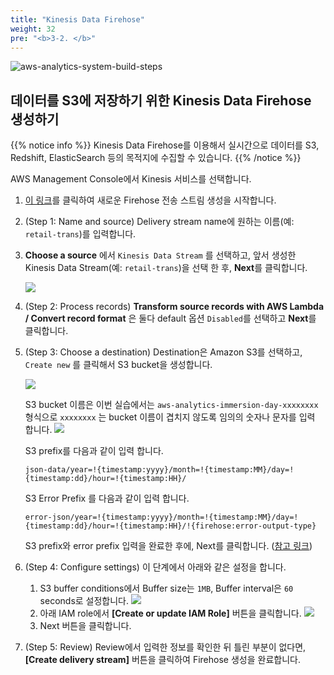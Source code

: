 ```yaml
---
title: "Kinesis Data Firehose"
weight: 32
pre: "<b>3-2. </b>"
---
```


![aws-analytics-system-build-steps](/analytics-on-aws/images/aws-analytics-system-build-steps.png)

## 데이터를 S3에 저장하기 위한 Kinesis Data Firehose 생성하기

{{% notice info %}}
Kinesis Data Firehose를 이용해서 실시간으로 데이터를 S3, Redshift, ElasticSearch 등의 목적지에 수집할 수 있습니다.
{{% /notice %}}

AWS Management Console에서 Kinesis 서비스를 선택합니다.

1. [이 링크](https://console.aws.amazon.com/firehose/home#/wizard/nameAndSource)를 클릭하여 새로운 Firehose 전송 스트림 생성을 시작합니다.
2. (Step 1: Name and source) Delivery stream name에 원하는 이름(예: `retail-trans`)를 입력합니다.
3. **Choose a source** 에서 `Kinesis Data Stream` 를 선택하고, 앞서 생성한 Kinesis Data Stream(예: `retail-trans`)을 선택 한 후,
**Next**를 클릭합니다.

    ![](/analytics-on-aws/images/kinesis-firehose-source.png)

5. (Step 2: Process records) **Transform source records with AWS Lambda / Convert record format** 은 
둘다 default 옵션 `Disabled`를 선택하고 **Next**를 클릭합니다.
6. (Step 3: Choose a destination) Destination은 Amazon S3를 선택하고, `Create new` 를 클릭해서 S3 bucket을 생성합니다.

    ![](/analytics-on-aws/images/kinesis-firehose-dest.png)



    S3 bucket 이름은 이번 실습에서는 `aws-analytics-immersion-day-xxxxxxxx` 형식으로 `xxxxxxxx` 는 bucket 이름이 겹치지 않도록 임의의 숫자나 문자를 입력 합니다.
        ![](/analytics-on-aws/images/kinesis-firehose-dest-s3.png)


    S3 prefix를 다음과 같이 입력 합니다.
        
    ```buildoutcfg
    json-data/year=!{timestamp:yyyy}/month=!{timestamp:MM}/day=!{timestamp:dd}/hour=!{timestamp:HH}/
    ```

    S3 Error Prefix 를 다음과 같이 입력 합니다.
    ```buildoutcfg
    error-json/year=!{timestamp:yyyy}/month=!{timestamp:MM}/day=!{timestamp:dd}/hour=!{timestamp:HH}/!{firehose:error-output-type}
    ```
    S3 prefix와 error prefix 입력을 완료한 후에, Next를 클릭합니다. 
    ([참고 링크](https://docs.aws.amazon.com/firehose/latest/dev/s3-prefixes.html))

1. (Step 4: Configure settings) 이 단계에서 아래와 같은 설정을 합니다.
   1. S3 buffer conditions에서 Buffer size는 `1MB`, Buffer interval은 `60` seconds로 설정합니다.
      ![](/analytics-on-aws/images/firehose-buffer.png)
   2. 아래 IAM role에서 **\[Create or update IAM Role\]** 버튼을 클릭합니다.
      ![](/analytics-on-aws/images/firehose-role.png)
   3. Next 버튼을 클릭합니다.
2.  (Step 5: Review) Review에서 입력한 정보를 확인한 뒤 틀린 부분이 없다면, **\[Create delivery stream\]** 버튼을 클릭하여 Firehose 생성을 완료합니다.


